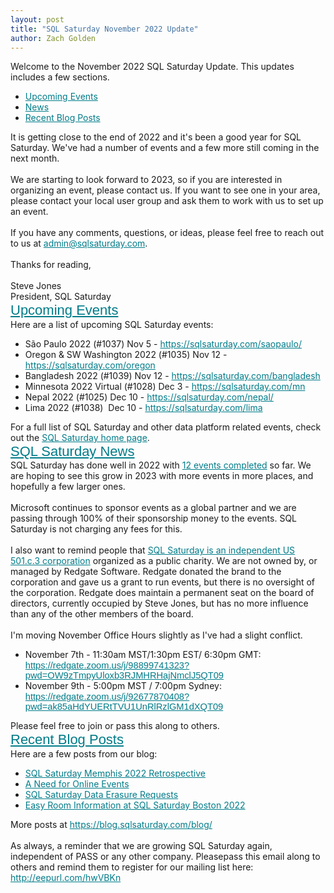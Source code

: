 ```yaml
---
layout: post
title: "SQL Saturday November 2022 Update"
author: Zach Golden
---
```

Welcome to the November 2022 SQL Saturday Update. This updates includes a few sections.
<ul>
	<li style="mso-line-height-rule: exactly;-ms-text-size-adjust: 100%;-webkit-text-size-adjust: 100%;"><a href="#events" target="_blank" style="mso-line-height-rule: exactly;-ms-text-size-adjust: 100%;-webkit-text-size-adjust: 100%;color: #007C89;font-weight: normal;text-decoration: underline;">Upcoming Events</a></li>
	<li style="mso-line-height-rule: exactly;-ms-text-size-adjust: 100%;-webkit-text-size-adjust: 100%;"><a href="#news" target="_blank" style="mso-line-height-rule: exactly;-ms-text-size-adjust: 100%;-webkit-text-size-adjust: 100%;color: #007C89;font-weight: normal;text-decoration: underline;">News</a></li>
	<li style="mso-line-height-rule: exactly;-ms-text-size-adjust: 100%;-webkit-text-size-adjust: 100%;"><a href="#blogs" target="_blank" style="mso-line-height-rule: exactly;-ms-text-size-adjust: 100%;-webkit-text-size-adjust: 100%;color: #007C89;font-weight: normal;text-decoration: underline;">Recent Blog Posts</a></li>
</ul>
It is getting close to the end of 2022 and it's been a good year for SQL Saturday. We've had a number of events and a few more still coming in the next month.<br>
<br>
We are starting to look forward to 2023, so if you are interested in organizing an event, please contact us. If you want to see one in your area, please contact your local user group and ask them to work with us to set up an event.<br>
<br>
If you have any comments, questions, or ideas, please feel free to reach out to us at <a href="mailto:admin@sqlsaturday.com?subject=SQL%20Saturday%20Inquiry" target="_blank" style="mso-line-height-rule: exactly;-ms-text-size-adjust: 100%;-webkit-text-size-adjust: 100%;color: #007C89;font-weight: normal;text-decoration: underline;">admin@sqlsaturday.com</a>.<br>
<br>
Thanks for reading,<br>
<br>
Steve Jones<br>
President, SQL Saturday
<h2 class="null" style="display: block;margin: 0;padding: 0;color: #202020;font-family: Helvetica;font-size: 22px;font-style: normal;font-weight: bold;line-height: 125%;letter-spacing: normal;text-align: left;"><a name="events" style="mso-line-height-rule: exactly;-ms-text-size-adjust: 100%;-webkit-text-size-adjust: 100%;color: #007C89;font-weight: normal;text-decoration: underline;">Upcoming Events</a></h2>
Here are a list of upcoming SQL Saturday events:

<ul>
	<li style="mso-line-height-rule: exactly;-ms-text-size-adjust: 100%;-webkit-text-size-adjust: 100%;">São Paulo 2022 (#1037) Nov 5 - <a href="https://sqlsaturday.com/saopaulo/" target="_blank" style="mso-line-height-rule: exactly;-ms-text-size-adjust: 100%;-webkit-text-size-adjust: 100%;color: #007C89;font-weight: normal;text-decoration: underline;">https://sqlsaturday.com/saopaulo/</a></li>
	<li style="mso-line-height-rule: exactly;-ms-text-size-adjust: 100%;-webkit-text-size-adjust: 100%;">Oregon &amp; SW Washington 2022 (#1035) Nov 12 - <a href="https://sqlsaturday.com/oregon" target="_blank" style="mso-line-height-rule: exactly;-ms-text-size-adjust: 100%;-webkit-text-size-adjust: 100%;color: #007C89;font-weight: normal;text-decoration: underline;">https://sqlsaturday.com/oregon</a></li>
	<li style="mso-line-height-rule: exactly;-ms-text-size-adjust: 100%;-webkit-text-size-adjust: 100%;">Bangladesh 2022 (#1039) Nov 12 - <a href="https://sqlsaturday.com/bangladesh" target="_blank" style="mso-line-height-rule: exactly;-ms-text-size-adjust: 100%;-webkit-text-size-adjust: 100%;color: #007C89;font-weight: normal;text-decoration: underline;">https://sqlsaturday.com/bangladesh</a></li>
	<li style="mso-line-height-rule: exactly;-ms-text-size-adjust: 100%;-webkit-text-size-adjust: 100%;">Minnesota 2022 Virtual (#1028) Dec 3 - <a href="https://sqlsaturday.com/mn" target="_blank" style="mso-line-height-rule: exactly;-ms-text-size-adjust: 100%;-webkit-text-size-adjust: 100%;color: #007C89;font-weight: normal;text-decoration: underline;">https://sqlsaturday.com/mn</a></li>
	<li style="mso-line-height-rule: exactly;-ms-text-size-adjust: 100%;-webkit-text-size-adjust: 100%;">Nepal 2022 (#1025) Dec 10 - <a href="https://sqlsaturday.com/nepal/" target="_blank" style="mso-line-height-rule: exactly;-ms-text-size-adjust: 100%;-webkit-text-size-adjust: 100%;color: #007C89;font-weight: normal;text-decoration: underline;">https://sqlsaturday.com/nepal/</a></li>
	<li style="mso-line-height-rule: exactly;-ms-text-size-adjust: 100%;-webkit-text-size-adjust: 100%;">Lima 2022 (#1038)&nbsp; Dec 10 - <a href="https://sqlsaturday.com/lima" target="_blank" style="mso-line-height-rule: exactly;-ms-text-size-adjust: 100%;-webkit-text-size-adjust: 100%;color: #007C89;font-weight: normal;text-decoration: underline;">https://sqlsaturday.com/lima</a></li>
</ul>
For a full list of SQL Saturday and other data platform related events, check out the <a href="https://sqlsaturday.com/" target="_blank" style="mso-line-height-rule: exactly;-ms-text-size-adjust: 100%;-webkit-text-size-adjust: 100%;color: #007C89;font-weight: normal;text-decoration: underline;">SQL Saturday home page</a>.

<h2 class="null" style="display: block;margin: 0;padding: 0;color: #202020;font-family: Helvetica;font-size: 22px;font-style: normal;font-weight: bold;line-height: 125%;letter-spacing: normal;text-align: left;"><a id="news" name="news" style="mso-line-height-rule: exactly;-ms-text-size-adjust: 100%;-webkit-text-size-adjust: 100%;color: #007C89;font-weight: normal;text-decoration: underline;">SQL Saturday News</a></h2>
SQL Saturday has done well in 2022 with <a href="https://sqlsaturday.com/past/" target="_blank" style="mso-line-height-rule: exactly;-ms-text-size-adjust: 100%;-webkit-text-size-adjust: 100%;color: #007C89;font-weight: normal;text-decoration: underline;">12 events completed</a> so far. We are hoping to see this grow in 2023 with more events in more places, and hopefully a few larger ones.<br>
<br>
Microsoft continues to sponsor events as a global partner and we are passing through 100% of their sponsorship money to the events. SQL Saturday is not charging any fees for this.<br>
<br>
I also want to remind people that <a href="https://blog.sqlsaturday.com/2021-11-18-nonprofit/" target="_blank" style="mso-line-height-rule: exactly;-ms-text-size-adjust: 100%;-webkit-text-size-adjust: 100%;color: #007C89;font-weight: normal;text-decoration: underline;">SQL Saturday is an independent US 501.c.3 corporation</a> organized as a public charity. We are not owned by, or managed by Redgate Software. Redgate donated the brand to the corporation and gave us a grant to run events, but there is no oversight of the corporation. Redgate does maintain a permanent seat on the board of directors, currently occupied by Steve Jones, but has no more influence than any of the other members of the board.<br>
<br>
I'm moving November Office Hours slightly as I've had a slight conflict.
<ul>
	<li style="mso-line-height-rule: exactly;-ms-text-size-adjust: 100%;-webkit-text-size-adjust: 100%;">November 7th - 11:30am MST/1:30pm EST/ 6:30pm GMT: &nbsp; <span style="font-family:calibri,sans-serif; font-size:11.0pt; mso-ansi-language:EN-US; mso-bidi-language:AR-SA; mso-fareast-font-family:&quot;Yu Gothic&quot;; mso-fareast-language:JA; mso-fareast-theme-font:minor-fareast"><a href="https://redgate.zoom.us/j/98899741323?pwd=OW9zTmpyUloxb3RJMHRHajNmclJ5QT09" style="mso-line-height-rule: exactly;-ms-text-size-adjust: 100%;-webkit-text-size-adjust: 100%;color: #007C89;font-weight: normal;text-decoration: underline;">https://redgate.zoom.us/j/98899741323?pwd=OW9zTmpyUloxb3RJMHRHajNmclJ5QT09</a> </span></li>
	<li style="mso-line-height-rule: exactly;-ms-text-size-adjust: 100%;-webkit-text-size-adjust: 100%;">November 9th - 5:00pm MST / 7:00pm Sydney: <span style="font-family:calibri,sans-serif; font-size:11.0pt; mso-ansi-language:EN-US; mso-bidi-language:AR-SA; mso-fareast-font-family:&quot;Yu Gothic&quot;; mso-fareast-language:JA; mso-fareast-theme-font:minor-fareast"><a href="https://redgate.zoom.us/j/92677870408?pwd=ak85aHdYUERtTVU1UnRlRzlGM1dXQT09" style="mso-line-height-rule: exactly;-ms-text-size-adjust: 100%;-webkit-text-size-adjust: 100%;color: #007C89;font-weight: normal;text-decoration: underline;">https://redgate.zoom.us/j/92677870408?pwd=ak85aHdYUERtTVU1UnRlRzlGM1dXQT09</a> </span></li>
</ul>
Please feel free to join or pass this along to others.

<h2 class="null" style="display: block;margin: 0;padding: 0;color: #202020;font-family: Helvetica;font-size: 22px;font-style: normal;font-weight: bold;line-height: 125%;letter-spacing: normal;text-align: left;"><a id="blogs" name="blogs" style="mso-line-height-rule: exactly;-ms-text-size-adjust: 100%;-webkit-text-size-adjust: 100%;color: #007C89;font-weight: normal;text-decoration: underline;">Recent Blog Posts</a></h2>
Here are a few posts from our blog:

<ul>
	<li style="mso-line-height-rule: exactly;-ms-text-size-adjust: 100%;-webkit-text-size-adjust: 100%;">
	<a href="https://blog.sqlsaturday.com/2022-10-24-onlineevents/" style="mso-line-height-rule: exactly;-ms-text-size-adjust: 100%;-webkit-text-size-adjust: 100%;color: #007C89;font-weight: normal;text-decoration: underline;">SQL Saturday Memphis 2022 Retrospective</a>
	</li>
	<li style="mso-line-height-rule: exactly;-ms-text-size-adjust: 100%;-webkit-text-size-adjust: 100%;">
    <a href="https://blog.sqlsaturday.com/2022-10-24-onlineevents/" style="mso-line-height-rule: exactly;-ms-text-size-adjust: 100%;-webkit-text-size-adjust: 100%;color: #007C89;font-weight: normal;text-decoration: underline;">A Need for Online Events</a>
	</li>
	<li style="mso-line-height-rule: exactly;-ms-text-size-adjust: 100%;-webkit-text-size-adjust: 100%;">
    <a href="https://blog.sqlsaturday.com/2022-10-16-dataerasurerequests/" style="mso-line-height-rule: exactly;-ms-text-size-adjust: 100%;-webkit-text-size-adjust: 100%;color: #007C89;font-weight: normal;text-decoration: underline;">SQL Saturday Data Erasure Requests </a>
	</li>
	<li style="mso-line-height-rule: exactly;-ms-text-size-adjust: 100%;-webkit-text-size-adjust: 100%;">
    <a href="https://blog.sqlsaturday.com/2022-10-09-sqlsatboston/" style="mso-line-height-rule: exactly;-ms-text-size-adjust: 100%;-webkit-text-size-adjust: 100%;color: #007C89;font-weight: normal;text-decoration: underline;">Easy Room Information at SQL Saturday Boston 2022</a>
	</li>
</ul>
More posts at <a href="https://blog.sqlsaturday.com/blog/" target="_blank" style="mso-line-height-rule: exactly;-ms-text-size-adjust: 100%;-webkit-text-size-adjust: 100%;color: #007C89;font-weight: normal;text-decoration: underline;">https://blog.sqlsaturday.com/blog/</a><br>
<br>
As always, a reminder that we are growing SQL Saturday again, independent of PASS or any other company. Pleasepass this email along to others and remind them to register for our mailing list here: <a href="http://eepurl.com/hwVBKn" rev="en_rl_none" style="mso-line-height-rule: exactly;-ms-text-size-adjust: 100%;-webkit-text-size-adjust: 100%;color: #007C89;font-weight: normal;text-decoration: underline;">http://eepurl.com/hwVBKn</a>
